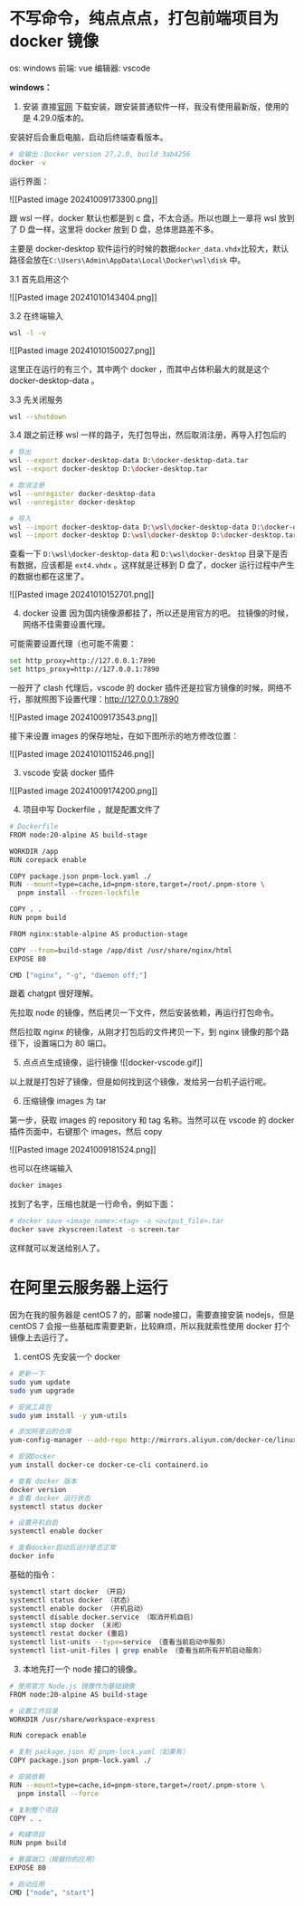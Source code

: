 
# 不写命令，纯点点点，打包前端项目为 docker 镜像

os: windows
前端: vue
编辑器: vscode

**windows：**
1. 安装
直接[官网](https://docs.docker.com/desktop/release-notes/#new-6) 下载安装，跟安装普通软件一样，我没有使用最新版，使用的是 4.29.0版本的。

安装好后会重启电脑，启动后终端查看版本。

```bash
# 会输出：Docker version 27.2.0, build 3ab4256
docker -v
```

运行界面：

![[Pasted image 20241009173300.png]]

跟 wsl 一样，docker 默认也都是到 c 盘，不太合适。所以也跟上一章将 wsl 放到了 D 盘一样，这里将 docker 放到 D 盘，总体思路差不多。

主要是 docker-desktop 软件运行的时候的数据`docker_data.vhdx`比较大，默认路径会放在`C:\Users\Admin\AppData\Local\Docker\wsl\disk` 中。

3.1 首先启用这个

![[Pasted image 20241010143404.png]]

3.2 在终端输入
```bash
wsl -l -v
```

![[Pasted image 20241010150027.png]]

这里正在运行的有三个，其中两个 docker ，而其中占体积最大的就是这个 docker-desktop-data 。

3.3 先关闭服务

```bash
wsl --shutdown
```

3.4 跟之前迁移 wsl 一样的路子，先打包导出，然后取消注册，再导入打包后的

```bash
# 导出
wsl --export docker-desktop-data D:\docker-desktop-data.tar
wsl --export docker-desktop D:\docker-desktop.tar

# 取消注册
wsl --unregister docker-desktop-data
wsl --unregister docker-desktop

# 导入
wsl --import docker-desktop-data D:\wsl\docker-desktop-data D:\docker-desktop-data.tar
wsl --import docker-desktop D:\wsl\docker-desktop D:\docker-desktop.tar
```

查看一下 `D:\wsl\docker-desktop-data` 和 `D:\wsl\docker-desktop` 目录下是否有数据，应该都是 `ext4.vhdx` 。这样就是迁移到 D 盘了，docker 运行过程中产生的数据也都在这里了。

![[Pasted image 20241010152701.png]]

4. docker 设置
因为国内镜像源都挂了，所以还是用官方的吧。
拉镜像的时候，网络不佳需要设置代理。

可能需要设置代理（也可能不需要：

```bash
set http_proxy=http://127.0.0.1:7890 
set https_proxy=http://127.0.0.1:7890
```

一般开了 clash 代理后，vscode 的 docker 插件还是拉官方镜像的时候，网络不行，那就照图下设置代理：http://127.0.0.1:7890

![[Pasted image 20241009173543.png]]

接下来设置 images 的保存地址，在如下图所示的地方修改位置：

![[Pasted image 20241010115246.png]]


3. vscode 安装 docker 插件

![[Pasted image 20241009174200.png]]

4.  项目中写 Dockerfile ，就是配置文件了

```bash
# Dockerfile
FROM node:20-alpine AS build-stage

WORKDIR /app
RUN corepack enable

COPY package.json pnpm-lock.yaml ./
RUN --mount=type=cache,id=pnpm-store,target=/root/.pnpm-store \
  pnpm install --frozen-lockfile

COPY . .
RUN pnpm build

FROM nginx:stable-alpine AS production-stage

COPY --from=build-stage /app/dist /usr/share/nginx/html
EXPOSE 80

CMD ["nginx", "-g", "daemon off;"]
```

跟着 chatgpt 很好理解。

先拉取 node 的镜像，然后拷贝一下文件，然后安装依赖，再运行打包命令。

然后拉取 nginx 的镜像，从刚才打包后的文件拷贝一下，到 nginx 镜像的那个路径下，设置端口为 80 端口。

5. 点点点生成镜像，运行镜像
![[docker-vscode.gif]]

以上就是打包好了镜像，但是如何找到这个镜像，发给另一台机子运行呢。

6. 压缩镜像 images 为  tar

第一步，获取 images 的 repository 和 tag 名称。当然可以在 vscode 的 docker 插件页面中，右键那个 images，然后 copy

![[Pasted image 20241009181524.png]]

也可以在终端输入

```bash
docker images
```

找到了名字，压缩也就是一行命令，例如下面：

```bash
# docker save <image_name>:<tag> -o <output_file>.tar
docker save zkyscreen:latest -o screen.tar
```

这样就可以发送给别人了。

# 在阿里云服务器上运行

因为在我的服务器是 centOS 7 的，部署 node接口，需要直接安装 nodejs，但是 centOS 7 会报一些基础库需要更新，比较麻烦，所以我就索性使用 docker 打个镜像上去运行了。

1. centOS 先安装一个 docker

```bash
# 更新一下
sudo yum update
sudo yum upgrade

# 安装工具包
sudo yum install -y yum-utils

# 添加阿里云的仓库
yum-config-manager --add-repo http://mirrors.aliyun.com/docker-ce/linux/centos/docker-ce.repo

# 安装Docker
yum install docker-ce docker-ce-cli containerd.io

# 查看 docker 版本
docker version
# 查看 docker 运行状态
systemctl status docker

# 设置开机自启
systemctl enable docker

# 查看docker启动后运行是否正常
docker info
```


基础的指令：

```bash
systemctl start docker （开启）  
systemctl status docker （状态）  
systemctl enable docker （开机启动）  
systemctl disable docker.service （取消开机自启）
systemctl stop docker （关闭）  
systemctl restat docker (重启)
systemctl list-units --type=service （查看当前启动中服务）
systemctl list-unit-files | grep enable （查看当前所有开机启动服务）
```

3. 本地先打一个 node 接口的镜像。

```bash
# 使用官方 Node.js 镜像作为基础镜像
FROM node:20-alpine AS build-stage

# 设置工作目录
WORKDIR /usr/share/workspace-express

RUN corepack enable

# 复制 package.json 和 pnpm-lock.yaml（如果有）
COPY package.json pnpm-lock.yaml ./

# 安装依赖
RUN --mount=type=cache,id=pnpm-store,target=/root/.pnpm-store \
  pnpm install --force

# 复制整个项目
COPY . .

# 构建项目
RUN pnpm build

# 暴露端口（根据你的应用）
EXPOSE 80

# 启动应用
CMD ["node", "start"]
```